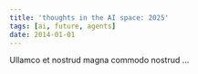 ```yaml
---
title: 'thoughts in the AI space: 2025'
tags: [ai, future, agents]
date: 2014-01-01
---
```


Ullamco et nostrud magna commodo nostrud ...
